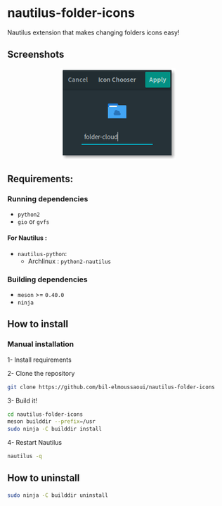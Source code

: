 # nautilus-folder-icons

Nautilus extension that makes changing folders icons easy!


## Screenshots

<div align="center"><img src="screenshots/screenshot1.png" alt="Preview" /></div>



## Requirements:

### Running dependencies

- `python2`
- `gio` or `gvfs`

#### For Nautilus :

- `nautilus-python`:
  - Archlinux : `python2-nautilus`

### Building dependencies

- `meson` >= `0.40.0`
- `ninja`

## How to install
### Manual installation

1- Install requirements

2- Clone the repository

```bash
git clone https://github.com/bil-elmoussaoui/nautilus-folder-icons
```

3- Build it!

```bash
cd nautilus-folder-icons
meson builddir --prefix=/usr
sudo ninja -C builddir install
```


4- Restart Nautilus

```bash
nautilus -q
```

## How to uninstall

```bash
sudo ninja -C builddir uninstall
```
